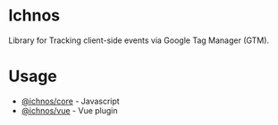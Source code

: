 # Ichnos

Library for Tracking client-side events via Google Tag Manager (GTM).

# Usage

- [@ichnos/core](https://github.com/tamer-mohamed/ichnos/tree/master/packages/core) - Javascript
- [@ichnos/vue](https://github.com/tamer-mohamed/ichnos/tree/master/packages/vue) - Vue plugin
